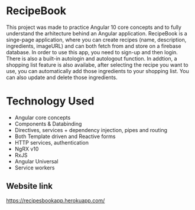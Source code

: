 # RecipeBook

This project was made to practice Angular 10 core concepts and to fully understand the arhitecture behind an Angular application. RecipeBook is a singe-page application, where you can create recipes (name, description, ingredients, imageURL) and can both fetch from and store on a firebase database. In order to use this app, you need to sign-up and then login. There is also a built-in autologin and autologout function. In addtion, a shopping list feature is also availabe, after selecting the recipe you want to use, you can automatically add those ingredients to your shopping list. You can also update and delete those ingredients.

# Technology Used

- Angular core concepts
- Components & Databinding
- Directives, services + dependency injection, pipes and routing
- Both Template driven and Reactive forms
- HTTP services, authentication
- NgRX v10
- RxJS
- Angular Universal
- Service workers

## Website link

https://recipesbookapp.herokuapp.com/
